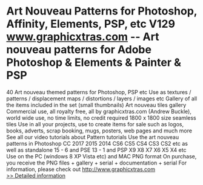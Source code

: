 # Art Nouveau Patterns for Photoshop, Affinity, Elements, PSP, etc V129<br />www.graphicxtras.com -- Art nouveau patterns for Adobe Photoshop & Elements & Painter & PSP

40 Art nouveau themed patterns for Photoshop, PSP etc
Use as textures / patterns / displacement maps / distortions / layers / images etc
Gallery of all the items included in the set (small thumbnails) Art nouveau tiles gallery
Commercial use, all royalty free, all by graphicxtras.com (Andrew Buckle), world wide use, no time limits, no credit required
1800 x 1800 size seamless tiles
Use in all your projects, use to create items for sale such as logos, books, adverts, scrap booking, mugs, posters, web pages and much more
See all our video tutorials about Pattern tutorials
Use the art nouveau patterns in Photoshop CC 2017 2015 2014 CS6 CS5 CS4 CS3 CS2 etc as well as standalone 15 - 6 and PSE 13 - 1 and PSP X9 X8 X7 X6 X5 X4 etc
Use on the PC (windows 8 XP Vista etc) and MAC
PNG format
On purchase, you receive the PNG files + gallery + serial + documentation + serial
For information, please check out http://www.graphicxtras.com<br />[>> Detailed information](https://secure.shareit.com/shareit/product.html?productid=300651264&affiliateid=200057808)